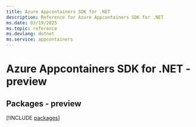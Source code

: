 ```yaml
---
title: Azure Appcontainers SDK for .NET
description: Reference for Azure Appcontainers SDK for .NET
ms.date: 03/19/2025
ms.topic: reference
ms.devlang: dotnet
ms.service: appcontainers
---
```

# Azure Appcontainers SDK for .NET - preview
## Packages - preview
[!INCLUDE [packages](appcontainers-index.md)]